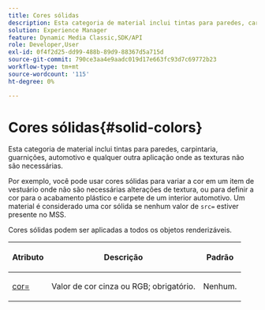 ```yaml
---
title: Cores sólidas
description: Esta categoria de material inclui tintas para paredes, carpintaria, guarnições, automotivo e qualquer outra aplicação onde as texturas não são necessárias.
solution: Experience Manager
feature: Dynamic Media Classic,SDK/API
role: Developer,User
exl-id: 0f4f2d25-dd99-488b-89d9-88367d5a715d
source-git-commit: 790ce3aa4e9aadc019d17e663fc93d7c69772b23
workflow-type: tm+mt
source-wordcount: '115'
ht-degree: 0%

---
```


# Cores sólidas{#solid-colors}

Esta categoria de material inclui tintas para paredes, carpintaria, guarnições, automotivo e qualquer outra aplicação onde as texturas não são necessárias.

Por exemplo, você pode usar cores sólidas para variar a cor em um item de vestuário onde não são necessárias alterações de textura, ou para definir a cor para o acabamento plástico e carpete de um interior automotivo. Um material é considerado uma cor sólida se nenhum valor de `src=` estiver presente no MSS.

Cores sólidas podem ser aplicadas a todos os objetos renderizáveis.

<table id="table_9245240311A44659A74C7A5EDD7D1503"> 
 <thead> 
  <tr> 
   <th colname="col1" class="entry"> <p>Atributo </p> </th> 
   <th colname="col2" class="entry"> <p>Descrição </p> </th> 
   <th colname="col3" class="entry"> <p>Padrão </p> </th> 
  </tr> 
 </thead>
 <tbody> 
  <tr> 
   <td colname="col1"> <p> <a href="../../../../../../ir-api/http-protocol/image-rendering-api-ref/c-ir-http-protocol-ref/c-ir-http-protocol-command-reference/r-ir-http-color.md#reference-ea3cba9edfe94dbab86d8f123a9ed0aa" type="reference" format="dita" scope="local"> <span class="codeph"> cor= </span> </a> </p> </td> 
   <td colname="col2"> <p> Valor de cor cinza ou RGB; obrigatório. </p> </td> 
   <td colname="col3"> <p>Nenhum. </p> </td> 
  </tr> 
 </tbody> 
</table>

